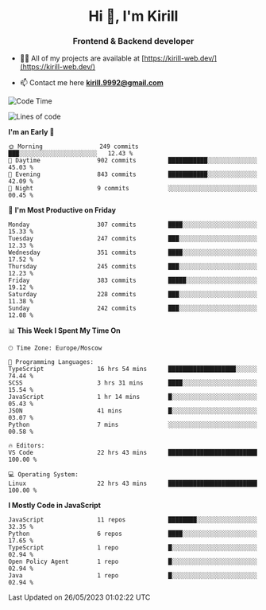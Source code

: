 <h1 align="center">Hi 👋, I'm Kirill</h1>
<h3 align="center">Frontend & Backend developer</h3>

- 👨‍💻 All of my projects are available at [https://kirill-web.dev/](https://kirill-web.dev/)

- 📫 Contact me here **kirill.9992@gmail.com**











<!--START_SECTION:waka-->
![Code Time](http://img.shields.io/badge/Code%20Time-1%2C331%20hrs-blue)

![Lines of code](https://img.shields.io/badge/From%20Hello%20World%20I%27ve%20Written-2.7%20million%20lines%20of%20code-blue)

**I'm an Early 🐤** 

```text
🌞 Morning                249 commits         ███░░░░░░░░░░░░░░░░░░░░░░   12.43 % 
🌆 Daytime                902 commits         ███████████░░░░░░░░░░░░░░   45.03 % 
🌃 Evening                843 commits         ███████████░░░░░░░░░░░░░░   42.09 % 
🌙 Night                  9 commits           ░░░░░░░░░░░░░░░░░░░░░░░░░   00.45 % 
```
📅 **I'm Most Productive on Friday** 

```text
Monday                   307 commits         ████░░░░░░░░░░░░░░░░░░░░░   15.33 % 
Tuesday                  247 commits         ███░░░░░░░░░░░░░░░░░░░░░░   12.33 % 
Wednesday                351 commits         ████░░░░░░░░░░░░░░░░░░░░░   17.52 % 
Thursday                 245 commits         ███░░░░░░░░░░░░░░░░░░░░░░   12.23 % 
Friday                   383 commits         █████░░░░░░░░░░░░░░░░░░░░   19.12 % 
Saturday                 228 commits         ███░░░░░░░░░░░░░░░░░░░░░░   11.38 % 
Sunday                   242 commits         ███░░░░░░░░░░░░░░░░░░░░░░   12.08 % 
```


📊 **This Week I Spent My Time On** 

```text
🕑︎ Time Zone: Europe/Moscow

💬 Programming Languages: 
TypeScript               16 hrs 54 mins      ███████████████████░░░░░░   74.44 % 
SCSS                     3 hrs 31 mins       ████░░░░░░░░░░░░░░░░░░░░░   15.54 % 
JavaScript               1 hr 14 mins        █░░░░░░░░░░░░░░░░░░░░░░░░   05.43 % 
JSON                     41 mins             █░░░░░░░░░░░░░░░░░░░░░░░░   03.07 % 
Python                   7 mins              ░░░░░░░░░░░░░░░░░░░░░░░░░   00.58 % 

🔥 Editors: 
VS Code                  22 hrs 43 mins      █████████████████████████   100.00 % 

💻 Operating System: 
Linux                    22 hrs 43 mins      █████████████████████████   100.00 % 
```

**I Mostly Code in JavaScript** 

```text
JavaScript               11 repos            ████████░░░░░░░░░░░░░░░░░   32.35 % 
Python                   6 repos             ████░░░░░░░░░░░░░░░░░░░░░   17.65 % 
TypeScript               1 repo              █░░░░░░░░░░░░░░░░░░░░░░░░   02.94 % 
Open Policy Agent        1 repo              █░░░░░░░░░░░░░░░░░░░░░░░░   02.94 % 
Java                     1 repo              █░░░░░░░░░░░░░░░░░░░░░░░░   02.94 % 
```




 Last Updated on 26/05/2023 01:02:22 UTC
<!--END_SECTION:waka-->
